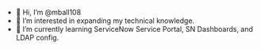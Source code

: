 - 👋 Hi, I’m @mball108
- 👀 I’m interested in expanding my technical knowledge.
- 🌱 I’m currently learning ServiceNow Service Portal, SN Dashboards, and LDAP config.



<!---
mball108/mball108 is a ✨ special ✨ repository because its `README.md` (this file) appears on your GitHub profile.
You can click the Preview link to take a look at your changes.
--->
